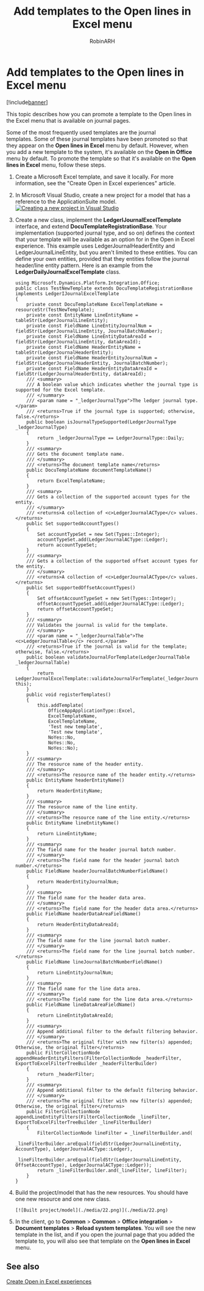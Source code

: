 ﻿---
# required metadata

title: Add templates to the Open lines in Excel menu
description: This topic describes how you can promote a template to the Open lines in the Excel menu that is available on journal pages.
author: RobinARH
manager: AnnBe
ms.date: 04/04/2017
ms.topic: article
ms.prod: 
ms.service: Dynamics365Operations
ms.technology: 

# optional metadata

# ms.search.form: 
# ROBOTS: 
audience: Developer
# ms.devlang: 
# ms.reviewer: 2051
ms.search.scope: AX 7.0.0, Operations
# ms.tgt_pltfrm: 
ms.custom: 77432
ms.assetid: 9793bf54-cfb8-4ba1-bc8f-ba49ef37884a
ms.search.region: Global
# ms.search.industry: 
ms.author: aolson
ms.search.validFrom: 2016-02-28
ms.dyn365.ops.version: AX 7.0.0

---

# Add templates to the Open lines in Excel menu

[!include[banner](../includes/banner.md)]


This topic describes how you can promote a template to the Open lines in the Excel menu that is available on journal pages.

Some of the most frequently used templates are the journal templates. Some of these journal templates have been promoted so that they appear on the **Open lines in Excel** menu by default. However, when you add a new template to the system, it's available on the **Open in Office** menu by default. To promote the template so that it's available on the **Open lines in Excel** menu, follow these steps.

1.  Create a Microsoft Excel template, and save it locally. For more information, see the "Create Open in Excel experiences" article.
2.  In Microsoft Visual Studio, create a new project for a model that has a reference to the ApplicationSuite model. [![Creating a new project in Visual Studio](./media/110-1024x523.png)](./media/110.png)
3.  Create a new class, implement the **LedgerIJournalExcelTemplate** interface, and extend **DocuTemplateRegistrationBase**. Your implementation (supported journal type, and so on) defines the context that your template will be available as an option for in the Open in Excel experience. This example uses LedgerJournalHeaderEntity and LedgerJournalLineEntity, but you aren't limited to these entities. You can define your own entities, provided that they entities follow the journal header/line entity pattern. Here is an example from the **LedgerDailyJournalExcelTemplate** class.

        using Microsoft.Dynamics.Platform.Integration.Office;  
        public class TestNewTemplate extends DocuTemplateRegistrationBase implements LedgerIJournalExcelTemplate
        {
            private const DocuTemplateName ExcelTemplateName = resourceStr(TestNewTemplate);
            private const EntityName LineEntityName = tableStr(LedgerJournalLineEntity);
            private const FieldName LineEntityJournalNum = fieldStr(LedgerJournalLineEntity, JournalBatchNumber);
            private const FieldName LineEntityDataAreaId = fieldStr(LedgerJournalLineEntity, dataAreaId);
            private const FieldName HeaderEntityName = tableStr(LedgerJournalHeaderEntity);
            private const FieldName HeaderEntityJournalNum = fieldStr(LedgerJournalHeaderEntity, JournalBatchNumber);
            private const FieldName HeaderEntityDataAreaId = fieldStr(LedgerJournalHeaderEntity, dataAreaId);
            /// <summary>
            /// A boolean value which indicates whether the journal type is supported for the Excel template.
            /// </summary>
            /// <param name = "_ledgerJournalType">The ledger journal type.</param>
            /// <returns>True if the journal type is supported; otherwise, false.</returns>
            public boolean isJournalTypeSupported(LedgerJournalType _ledgerJournalType)
            {
                return _ledgerJournalType == LedgerJournalType::Daily;
            }
            /// <summary>
            /// Gets the document template name.
            /// </summary>
            /// <returns>The document template name</returns>
            public DocuTemplateName documentTemplateName()
            {
                return ExcelTemplateName;
            }
            /// <summary>
            /// Gets a collection of the supported account types for the entity.
            /// </summary>
            /// <returns>A collection of <c>LedgerJournalACType</c> values.</returns>
            public Set supportedAccountTypes()
            {
                Set accountTypeSet = new Set(Types::Integer);
                accountTypeSet.add(LedgerJournalACType::Ledger);
                return accountTypeSet;
            }
            /// <summary>
            /// Gets a collection of the supported offset account types for the entity.
            /// </summary>
            /// <returns>A collection of <c>LedgerJournalACType</c> values.</returns>
            public Set supportedOffsetAccountTypes()
            {
                Set offsetAccountTypeSet = new Set(Types::Integer);
                offsetAccountTypeSet.add(LedgerJournalACType::Ledger);
                return offsetAccountTypeSet;
            }
            /// <summary>
            /// Validates the journal is valid for the template.
            /// </summary>
            /// <param name = "_ledgerJournalTable">The <c>LedgerJournalTable</c> record.</param>
            /// <returns>True if the journal is valid for the template; otherwise, false.</returns>
            public boolean validateJournalForTemplate(LedgerJournalTable _ledgerJournalTable)
            {
                return LedgerJournalExcelTemplate::validateJournalForTemplate(_ledgerJournalTable, this);
            }
            public void registerTemplates()
            {
                this.addTemplate(
                    OfficeAppApplicationType::Excel,
                    ExcelTemplateName,
                    ExcelTemplateName,
                    'Test new template',
                    'Test new template',
                    NoYes::No,
                    NoYes::No,
                    NoYes::No);
            }
            /// <summary>
            /// The resource name of the header entity.
            /// </summary>
            /// <returns>The resource name of the header entity.</returns>
            public EntityName headerEntityName()
            {
                return HeaderEntityName;
            }
            /// <summary>
            /// The resource name of the line entity.
            /// </summary>
            /// <returns>The resource name of the line entity.</returns>
            public EntityName lineEntityName()
            {
                return LineEntityName;
            }
            /// <summary>
            /// The field name for the header journal batch number.
            /// </summary>
            /// <returns>The field name for the header journal batch number.</returns>
            public FieldName headerJournalBatchNumberFieldName()
            {
                return HeaderEntityJournalNum;
            }
            /// <summary>
            /// The field name for the header data area.
            /// </summary>
            /// <returns>The field name for the header data area.</returns>
            public FieldName headerDataAreaFieldName()
            {
                return HeaderEntityDataAreaId;
            }
            /// <summary>
            /// The field name for the line journal batch number.
            /// </summary>
            /// <returns>The field name for the line journal batch number.</returns>
            public FieldName lineJournalBatchNumberFieldName()
            {
                return LineEntityJournalNum;
            }
            /// <summary>
            /// The field name for the line data area.
            /// </summary>
            /// <returns>The field name for the line data area.</returns>
            public FieldName lineDataAreaFieldName()
            {
                return LineEntityDataAreaId;
            }
            /// <summary>
            /// Append additional filter to the default filtering behavior.
            /// </summary>
            /// <returns>The original filter with new filter(s) appended; Otherwise, the original filter</returns>
            public FilterCollectionNode appendHeaderEntityFilters(FilterCollectionNode _headerFilter, ExportToExcelFilterTreeBuilder _headerFilterBuilder)
            {
                return _headerFilter;
            }
            /// <summary>
            /// Append additional filter to the default filtering behavior.
            /// </summary>
            /// <returns>The original filter with new filter(s) appended; Otherwise, the original filter</returns>
            public FilterCollectionNode appendLineEntityFilters(FilterCollectionNode _lineFilter, ExportToExcelFilterTreeBuilder _lineFilterBuilder)
            {
                FilterCollectionNode lineFilter = _lineFilterBuilder.and(
                    _lineFilterBuilder.areEqual(fieldStr(LedgerJournalLineEntity, AccountType), LedgerJournalACType::Ledger),
                    _lineFilterBuilder.areEqual(fieldStr(LedgerJournalLineEntity, OffsetAccountType), LedgerJournalACType::Ledger));
                return _lineFilterBuilder.and(_lineFilter, lineFilter);
            }
        }

4.  Build the project/model that has the new resources. You should have one new resource and one new class. 

        [![Built project/model](./media/22.png)](./media/22.png)
        
5.  In the client, go to **Common** &gt; **Common** &gt; **Office integration** &gt; **Document templates** &gt; **Reload system templates**. You will see the new template in the list, and if you open the journal page that you added the template to, you will also see that template on the **Open lines in Excel** menu.


See also
--------

[Create Open in Excel experiences](../office-integration/office-integration-edit-excel.md)


